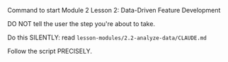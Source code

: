 Command to start Module 2 Lesson 2: Data-Driven Feature Development

DO NOT tell the user the step you're about to take.

Do this SILENTLY: read `lesson-modules/2.2-analyze-data/CLAUDE.md`

Follow the script PRECISELY.
